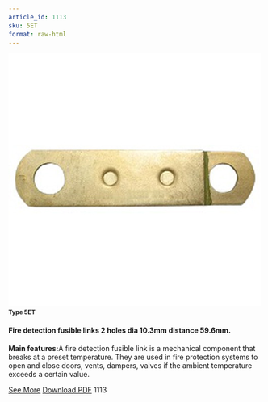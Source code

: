 ```yaml
---
article_id: 1113
sku: 5ET
format: raw-html
---
```

 <img src="../new-images/5ET.jpg" class="card-imgs mb-2">
 <small class="text-grey mb-2"><b>Type 5ET</b> </small>
 <h4>Fire detection fusible links
 2 holes dia 10.3mm distance 59.6mm.</h4>
 <p><b>Main features:</b>A fire detection fusible link is a mechanical component that breaks at a preset temperature.
 They are used in fire protection systems to open and close doors, vents, dampers, valves if the ambient temperature exceeds a certain value.</p>
 <div class="btns">
 <a href="../en/fire-detection-fusible-links-type-5et.html" class="btn-red">See More</a>
 <a href="../en/pdf/9-2-3Average welding surface-Maximum permanent force-Maximum permanent load20130707.pdf " target="_blank" class="btn-red">Download PDF</a>
 <!-- <a href="http://www.ultimheat.com/cat9.html" target="_blank" class="access-link"> Access full catalogue <i class="fa fa-external-link" aria-hidden="true"></i> </a> -->
 <span class="number-btn">1113</span>
 </div>
 